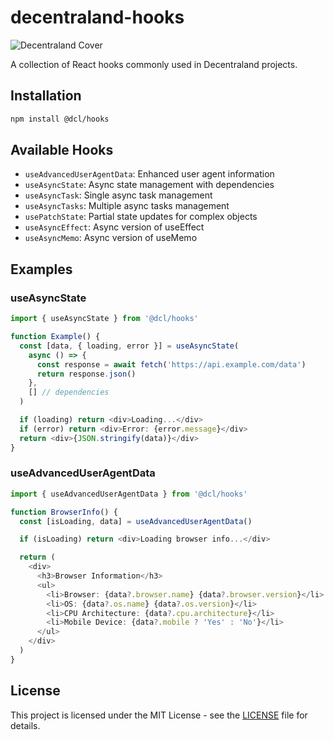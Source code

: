 # decentraland-hooks

![Decentraland Cover](https://decentraland.org/og.jpg)

A collection of React hooks commonly used in Decentraland projects.

## Installation

```bash
npm install @dcl/hooks
```

## Available Hooks

- `useAdvancedUserAgentData`: Enhanced user agent information
- `useAsyncState`: Async state management with dependencies
- `useAsyncTask`: Single async task management
- `useAsyncTasks`: Multiple async tasks management
- `usePatchState`: Partial state updates for complex objects
- `useAsyncEffect`: Async version of useEffect
- `useAsyncMemo`: Async version of useMemo

## Examples

### useAsyncState

```typescript
import { useAsyncState } from '@dcl/hooks'

function Example() {
  const [data, { loading, error }] = useAsyncState(
    async () => {
      const response = await fetch('https://api.example.com/data')
      return response.json()
    },
    [] // dependencies
  )

  if (loading) return <div>Loading...</div>
  if (error) return <div>Error: {error.message}</div>
  return <div>{JSON.stringify(data)}</div>
}
```

### useAdvancedUserAgentData

```typescript
import { useAdvancedUserAgentData } from '@dcl/hooks'

function BrowserInfo() {
  const [isLoading, data] = useAdvancedUserAgentData()

  if (isLoading) return <div>Loading browser info...</div>

  return (
    <div>
      <h3>Browser Information</h3>
      <ul>
        <li>Browser: {data?.browser.name} {data?.browser.version}</li>
        <li>OS: {data?.os.name} {data?.os.version}</li>
        <li>CPU Architecture: {data?.cpu.architecture}</li>
        <li>Mobile Device: {data?.mobile ? 'Yes' : 'No'}</li>
      </ul>
    </div>
  )
}
```


## License

This project is licensed under the MIT License - see the [LICENSE](LICENSE) file for details.
